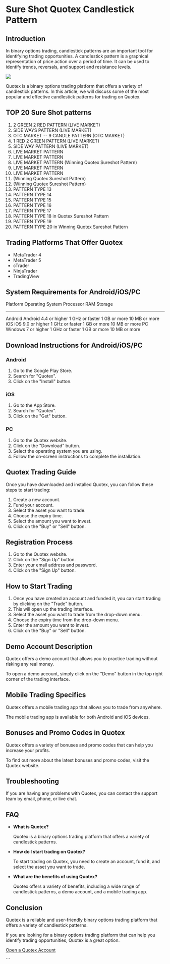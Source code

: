 # Sure Shot Quotex Candlestick Pattern

## Introduction

In binary options trading, candlestick patterns are an important tool
for identifying trading opportunities. A candlestick pattern is a
graphical representation of price action over a period of time. It can
be used to identify trends, reversals, and support and resistance
levels.

[![](https://static.quotex.io/files/4_en/300_250.jpg)](https://traff.sbs/brokerqxlid)

Quotex is a binary options trading platform that offers a variety of
candlestick patterns. In this article, we will discuss some of the most
popular and effective candlestick patterns for trading on Quotex.

## TOP 20 Sure Shot patterns

1.  2 GREEN 2 RED PATTERN (LIVE MARKET)
2.  SIDE WAYS PATTERN (LIVE MARKET)
3.  OTC MARKET -- 9 CANDLE PATTERN (OTC MARKET)
4.  1 RED 2 GREEN PATTERN (LIVE MARKET)
5.  SIDE WAY PATTERN (LIVE MARKET)
6.  LIVE MARKET PATTERN
7.  LIVE MARKET PATTERN
8.  LIVE MARKET PATTERN (Winning Quotex Sureshot Pattern)
9.  LIVE MARKET PATTERN
10. LIVE MARKET PATTERN
11. (Winning Quotex Sureshot Pattern)
12. (Winning Quotex Sureshot Pattern)
13. PATTERN TYPE 13
14. PATTERN TYPE 14
15. PATTERN TYPE 15
16. PATTERN TYPE 16
17. PATTERN TYPE 17
18. PATTERN TYPE 18 in Quotex Sureshot Pattern
19. PATTERN TYPE 19
20. PATTERN TYPE 20 in Winning Quotex Sureshot Pattern

## Trading Platforms That Offer Quotex

-   MetaTrader 4
-   MetaTrader 5
-   cTrader
-   NinjaTrader
-   TradingView

## System Requirements for Android/iOS/PC

  Platform   Operating System        Processor         RAM            Storage
  ---------- ----------------------- ----------------- -------------- ---------------
  Android    Android 4.4 or higher   1 GHz or faster   1 GB or more   10 MB or more
  iOS        iOS 9.0 or higher       1 GHz or faster   1 GB or more   10 MB or more
  PC         Windows 7 or higher     1 GHz or faster   1 GB or more   10 MB or more

## Download Instructions for Android/iOS/PC

### Android

1.  Go to the Google Play Store.
2.  Search for "Quotex".
3.  Click on the "Install" button.

### iOS

1.  Go to the App Store.
2.  Search for "Quotex".
3.  Click on the "Get" button.

### PC

1.  Go to the Quotex website.
2.  Click on the "Download" button.
3.  Select the operating system you are using.
4.  Follow the on-screen instructions to complete the installation.

## Quotex Trading Guide

Once you have downloaded and installed Quotex, you can follow these
steps to start trading:

1.  Create a new account.
2.  Fund your account.
3.  Select the asset you want to trade.
4.  Choose the expiry time.
5.  Select the amount you want to invest.
6.  Click on the "Buy" or "Sell" button.

## Registration Process

1.  Go to the Quotex website.
2.  Click on the "Sign Up" button.
3.  Enter your email address and password.
4.  Click on the "Sign Up" button.

## How to Start Trading

1.  Once you have created an account and funded it, you can start
    trading by clicking on the "Trade" button.
2.  This will open up the trading interface.
3.  Select the asset you want to trade from the drop-down menu.
4.  Choose the expiry time from the drop-down menu.
5.  Enter the amount you want to invest.
6.  Click on the "Buy" or "Sell" button.

## Demo Account Description

Quotex offers a demo account that allows you to practice trading without
risking any real money.

To open a demo account, simply click on the "Demo" button in the
top right corner of the trading interface.

## Mobile Trading Specifics

Quotex offers a mobile trading app that allows you to trade from
anywhere.

The mobile trading app is available for both Android and iOS devices.

## Bonuses and Promo Codes in Quotex

Quotex offers a variety of bonuses and promo codes that can help you
increase your profits.

To find out more about the latest bonuses and promo codes, visit the
Quotex website.

## Troubleshooting

If you are having any problems with Quotex, you can contact the support
team by email, phone, or live chat.

## FAQ

-   **What is Quotex?**

    Quotex is a binary options trading platform that offers a variety of
    candlestick patterns.

-   **How do I start trading on Quotex?**

    To start trading on Quotex, you need to create an account, fund it,
    and select the asset you want to trade.

-   **What are the benefits of using Quotex?**

    Quotex offers a variety of benefits, including a wide range of
    candlestick patterns, a demo account, and a mobile trading app.

## Conclusion

Quotex is a reliable and user-friendly binary options trading platform
that offers a variety of candlestick patterns.

If you are looking for a binary options trading platform that can help
you identify trading opportunities, Quotex is a great option.

[Open a Quotex Account](\%22https://traff.sbs/brokerqxsignup\%22)

\`\`\`

